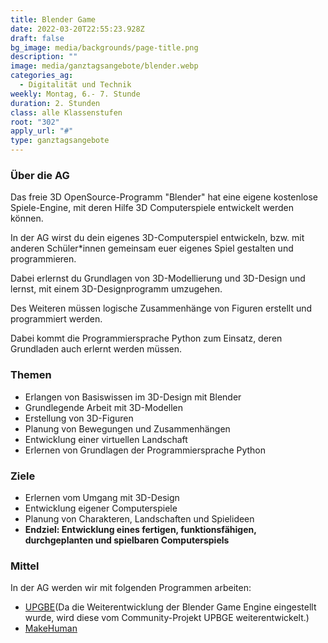 ```yaml
---
title: Blender Game
date: 2022-03-20T22:55:23.928Z
draft: false
bg_image: media/backgrounds/page-title.png
description: ""
image: media/ganztagsangebote/blender.webp
categories_ag:
  - Digitalität und Technik
weekly: Montag, 6.- 7. Stunde
duration: 2. Stunden
class: alle Klassenstufen
root: "302"
apply_url: "#"
type: ganztagsangebote
---
```

### Über die AG

Das freie 3D OpenSource-Programm "Blender" hat eine eigene kostenlose Spiele-Engine, mit deren Hilfe 3D Computerspiele entwickelt werden können.

In der AG wirst du dein eigenes 3D-Computerspiel entwickeln, bzw. mit anderen Schüler*innen gemeinsam euer eigenes Spiel gestalten und programmieren.

Dabei erlernst du Grundlagen von 3D-Modellierung und 3D-Design und lernst, mit einem 3D-Designprogramm umzugehen.

Des Weiteren müssen logische Zusammenhänge von Figuren erstellt und programmiert werden.

Dabei kommt die Programmiersprache Python zum Einsatz, deren Grundladen auch erlernt werden müssen.

### Themen

* Erlangen von Basiswissen im 3D-Design mit Blender
* Grundlegende Arbeit mit 3D-Modellen
* Erstellung von 3D-Figuren
* Planung von Bewegungen und Zusammenhängen
* Entwicklung einer virtuellen Landschaft
* Erlernen von Grundlagen der Programmiersprache Python

### Ziele

* Erlernen vom Umgang mit 3D-Design
* Entwicklung eigener Computerspiele
* Planung von Charakteren, Landschaften und Spielideen
* **Endziel: Entwicklung eines fertigen, funktionsfähigen, durchgeplanten und spielbaren Computerspiels**

### Mittel

In der AG werden wir mit folgenden Programmen arbeiten:

* [UPGBE](https://upbge.org)(Da die Weiterentwicklung der Blender Game Engine eingestellt wurde, wird diese vom Community-Projekt UPBGE weiterentwickelt.)
* [MakeHuman](http://www.makehumancommunity.org)